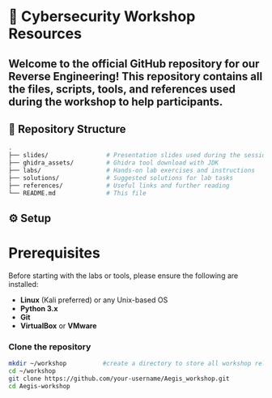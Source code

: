 # 🔐 Cybersecurity Workshop Resources

Welcome to the official GitHub repository for our **Reverse Engineering**! This repository contains all the files, scripts, tools, and references used during the workshop to help participants.
---
## 📁 Repository Structure

```bash
.
├── slides/                # Presentation slides used during the session
├── ghidra_assets/         # Ghidra tool download with JDK
├── labs/                  # Hands-on lab exercises and instructions
├── solutions/             # Suggested solutions for lab tasks
├── references/            # Useful links and further reading
└── README.md              # This file

```
## ⚙️ Setup
# Prerequisites
Before starting with the labs or tools, please ensure the following are installed:
- **Linux** (Kali preferred) or any Unix-based OS
- **Python 3.x**
- **Git**
- **VirtualBox** or **VMware**

### Clone the repository
```bash
mkdir ~/workshop          #create a directory to store all workshop related files
cd ~/workshop
git clone https://github.com/your-username/Aegis_workshop.git
cd Aegis-workshop
```


